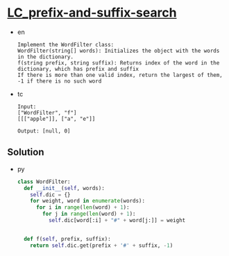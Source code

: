 # [LC_prefix-and-suffix-search](https://leetcode.com/problems/prefix-and-suffix-search)

* en

  ```en
  Implement the WordFilter class:
  WordFilter(string[] words): Initializes the object with the words in the dictionary.
  f(string prefix, string suffix): Returns index of the word in the dictionary, which has prefix and suffix
  If there is more than one valid index, return the largest of them, -1 if there is no such word
  ```

* tc

  ```tc
  Input:
  ["WordFilter", "f"]
  [[["apple"]], ["a", "e"]]

  Output: [null, 0]
  ```

## Solution

* py

  ```py
  class WordFilter:
    def __init__(self, words):
      self.dic = {}
      for weight, word in enumerate(words):
        for i in range(len(word) + 1):
          for j in range(len(word) + 1):
            self.dic[word[:i] + "#" + word[j:]] = weight


    def f(self, prefix, suffix):
      return self.dic.get(prefix + '#' + suffix, -1)
  ```
